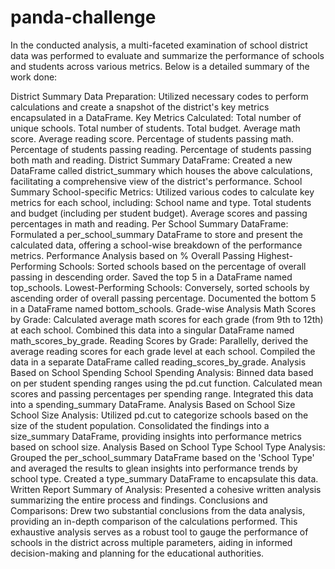 # panda-challenge
In the conducted analysis, a multi-faceted examination of school district data was performed to evaluate and summarize the performance of schools and students across various metrics. Below is a detailed summary of the work done:

District Summary
Data Preparation: Utilized necessary codes to perform calculations and create a snapshot of the district's key metrics encapsulated in a DataFrame.
Key Metrics Calculated:
Total number of unique schools.
Total number of students.
Total budget.
Average math score.
Average reading score.
Percentage of students passing math.
Percentage of students passing reading.
Percentage of students passing both math and reading.
District Summary DataFrame: Created a new DataFrame called district_summary which houses the above calculations, facilitating a comprehensive view of the district's performance.
School Summary
School-specific Metrics: Utilized various codes to calculate key metrics for each school, including:
School name and type.
Total students and budget (including per student budget).
Average scores and passing percentages in math and reading.
Per School Summary DataFrame: Formulated a per_school_summary DataFrame to store and present the calculated data, offering a school-wise breakdown of the performance metrics.
Performance Analysis based on % Overall Passing
Highest-Performing Schools:
Sorted schools based on the percentage of overall passing in descending order.
Saved the top 5 in a DataFrame named top_schools.
Lowest-Performing Schools:
Conversely, sorted schools by ascending order of overall passing percentage.
Documented the bottom 5 in a DataFrame named bottom_schools.
Grade-wise Analysis
Math Scores by Grade:
Calculated average math scores for each grade (from 9th to 12th) at each school.
Combined this data into a singular DataFrame named math_scores_by_grade.
Reading Scores by Grade:
Parallelly, derived the average reading scores for each grade level at each school.
Compiled the data in a separate DataFrame called reading_scores_by_grade.
Analysis Based on School Spending
School Spending Analysis:
Binned data based on per student spending ranges using the pd.cut function.
Calculated mean scores and passing percentages per spending range.
Integrated this data into a spending_summary DataFrame.
Analysis Based on School Size
School Size Analysis:
Utilized pd.cut to categorize schools based on the size of the student population.
Consolidated the findings into a size_summary DataFrame, providing insights into performance metrics based on school size.
Analysis Based on School Type
School Type Analysis:
Grouped the per_school_summary DataFrame based on the 'School Type' and averaged the results to glean insights into performance trends by school type.
Created a type_summary DataFrame to encapsulate this data.
Written Report
Summary of Analysis: Presented a cohesive written analysis summarizing the entire process and findings.
Conclusions and Comparisons: Drew two substantial conclusions from the data analysis, providing an in-depth comparison of the calculations performed.
This exhaustive analysis serves as a robust tool to gauge the performance of schools in the district across multiple parameters, aiding in informed decision-making and planning for the educational authorities.
